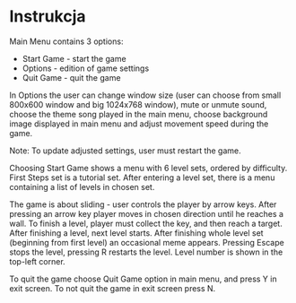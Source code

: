 # Instrukcja #

Main Menu contains 3 options:

- Start Game - start the game
- Options - edition of game settings
- Quit Game - quit the game

In Options the user can change window size (user can choose from small 800x600 window and big 1024x768 window), mute or unmute sound, choose the theme song played in the main menu, choose background image displayed in main menu and adjust movement speed during the game.

Note: To update adjusted settings, user must restart the game.

Choosing Start Game shows a menu with 6 level sets, ordered by difficulty. First Steps set is a tutorial set. After entering a level set, there is a menu containing a list of levels in chosen set.

The game is about sliding - user controls the player by arrow keys. After pressing an arrow key player moves in chosen direction until he reaches a wall. To finish a level, player must collect the key, and then reach a target. After finishing a level, next level starts. After finishing whole level set (beginning from first level) an occasional meme appears. Pressing Escape stops the level, pressing R restarts the level. Level number is shown in the top-left corner.

To quit the game choose Quit Game option in main menu, and press Y in exit screen. To not quit the game in exit screen press N.